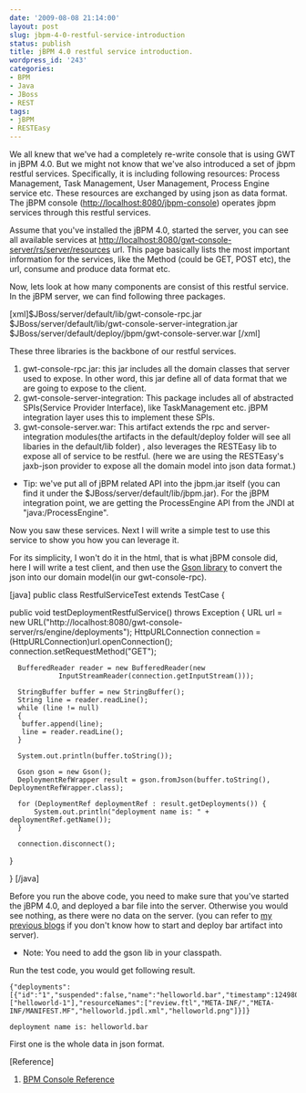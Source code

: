 ```yaml
---
date: '2009-08-08 21:14:00'
layout: post
slug: jbpm-4-0-restful-service-introduction
status: publish
title: jBPM 4.0 restful service introduction.
wordpress_id: '243'
categories:
- BPM
- Java
- JBoss
- REST
tags:
- jBPM
- RESTEasy
---
```


We all knew that we've had a completely re-write console that is using GWT in jBPM 4.0.  But we might not know that we've also introduced a set of jbpm restful services. Specifically, it is including following resources: Process Management, Task Management, User Management, Process Engine service etc. These resources are exchanged by using json as data format. The jBPM console ([http://localhost:8080/jbpm-console](http://localhost:8080/jbpm-console)) operates jbpm services through this restful services.

Assume that you've installed the jBPM 4.0, started the server, you can see all available services at [http://localhost:8080/gwt-console-server/rs/server/resources](http://localhost:8080/gwt-console-server/rs/server/resources) url. This page basically lists the most important information for the services, like the Method (could be GET, POST etc), the url, consume and produce data format etc.

Now, lets look at how many components are consist of this restful service. In the jBPM server, we can find following three packages.

[xml]$JBoss/server/default/lib/gwt-console-rpc.jar
$JBoss/server/default/lib/gwt-console-server-integration.jar
$JBoss/server/default/deploy/jbpm/gwt-console-server.war
[/xml]

These three libraries is the backbone of our restful services.
1. gwt-console-rpc.jar: this jar includes all the domain classes that server used to expose. In other word, this jar define all of data format that we are going to expose to the client.
2. gwt-console-server-integration: This package includes all of abstracted SPIs(Service Provider Interface), like TaskManagement etc. jBPM integration layer uses this to implement these SPIs.
3. gwt-console-server.war: This artifact extends the rpc and server-integration modules(the artifacts in the default/deploy folder will see all libaries in the default/lib folder) , also leverages the RESTEasy lib to expose all of service to be restful. (here we are using the RESTEasy's jaxb-json provider to expose all the domain model into json data format.)

* Tip: we've put all of jBPM related API into the jbpm.jar itself (you can find it under the $JBoss/server/default/lib/jbpm.jar). For the jBPM integration point, we are getting the ProcessEngine API from the JNDI at "java:/ProcessEngine".

Now you saw these services. Next I will write a simple test to use this service to show you how you can leverage it.

For its simplicity, I won't do it in the html, that is what jBPM console did, here I will write a test client, and then use the [Gson library](http://code.google.com/p/google-gson/) to convert the json into our domain model(in our gwt-console-rpc).

[java]
public class RestfulServiceTest extends TestCase {

  public void testDeploymentRestfulService() throws Exception {
      URL url = new URL("http://localhost:8080/gwt-console-server/rs/engine/deployments");
      HttpURLConnection connection = (HttpURLConnection)url.openConnection();
      connection.setRequestMethod("GET");

      BufferedReader reader = new BufferedReader(new
                InputStreamReader(connection.getInputStream()));

      StringBuffer buffer = new StringBuffer();
      String line = reader.readLine();
      while (line != null)
      {
       buffer.append(line);
       line = reader.readLine();
      }

      System.out.println(buffer.toString());

      Gson gson = new Gson();
      DeploymentRefWrapper result = gson.fromJson(buffer.toString(), DeploymentRefWrapper.class);

      for (DeploymentRef deploymentRef : result.getDeployments()) {
          System.out.println("deployment name is: " + deploymentRef.getName());
      }

      connection.disconnect();
  }

}
[/java]


Before you run the above code, you need to make sure that you've started the jBPM 4.0, and deployed a bar file into the server. Otherwise you would see nothing, as there were no data on the server. (you can refer to [my previous blogs](http://jeff.familyyu.net/search/label/jBPM) if you don't know how to start and deploy bar artifact into server).



* Note: You need to add the gson lib in your classpath.

Run the test code, you would get following result.

    
    {"deployments":[{"id":"1","suspended":false,"name":"helloworld.bar","timestamp":1249805642238,"definitions":["helloworld-1"],"resourceNames":["review.ftl","META-INF/","META-INF/MANIFEST.MF","helloworld.jpdl.xml","helloworld.png"]}]}
    
    deployment name is: helloworld.bar


First one is the whole data in json format.

[Reference]
1. [BPM Console Reference](http://www.jboss.org/community/wiki/BPMConsoleReference)
